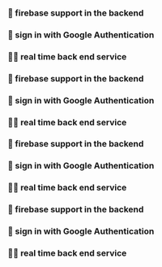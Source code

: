 ### 👊 firebase support in the backend ###
### 👊 sign in with Google Authentication ###
### 🧑‍🚀 real time back end service ###

### 👊 firebase support in the backend ###
### 👊 sign in with Google Authentication ###
### 🧑‍🚀 real time back end service ###
### 👊 firebase support in the backend ###
### 👊 sign in with Google Authentication ###
### 🧑‍🚀 real time back end service ###
### 👊 firebase support in the backend ###
### 👊 sign in with Google Authentication ###
### 🧑‍🚀 real time back end service ###
